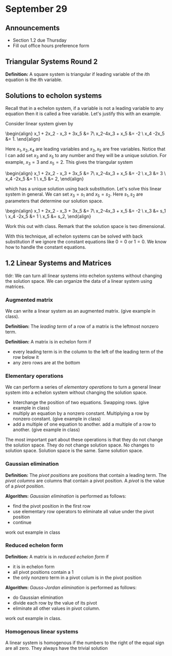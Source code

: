 # September 29

## Announcements

* Section 1.2 due Thursday
* Fill out office hours preference form

## Triangular Systems Round 2

**Definition:** A square system is triangular if leading variable of the $i$th
equation is the $i$th variable.

## Solutions to echolon systems

Recall that in a echelon system, if a variable is not a leading variable to any
equation then it is called a free variable. Let's justify this with an example.

Consider linear system given by

\begin{align}
x_1 + 2x_2 - x_3 + 3x_5 &= 7\\
x_2-4x_3 + x_5 &= -2 \\
x_4 -2x_5 &= 1.
\end{align}

Here $x_1, x_2, x_4$ are leading variables and $x_3, x_5$ are free variables.
Notice that I can add set $x_3$ and $x_5$ to any number and they will be a
unique solution. For example, $x_3=3$ and $x_5=2$. This gives the triangular system

\begin{align}
x_1 + 2x_2 - x_3 + 3x_5 &= 7\\
x_2-4x_3 + x_5 &= -2 \\
x_3 &= 3 \\
x_4 -2x_5 &= 1 \\
x_5 &= 2,
\end{align}

which has a unique solution using back substitution. Let's solve this linear
system in general. We can set $x_3=s_1$ and $x_5=s_2$. Here $s_1,s_2$ are
parameters that determine our solution space.

\begin{align}
x_1 + 2x_2 - x_3 + 3x_5 &= 7\\
x_2-4x_3 + x_5 &= -2 \\
x_3 &= s_1 \\
x_4 -2x_5 &= 1 \\
x_5 &= s_2,
\end{align}

Work this out with class. Remark that the solution space is two dimensional.

With this technique, all echelon systems can be solved with back substitution
if we ignore the constant equations like $0=0$ or $1=0$. We know how to handle
the constant equations.

## 1.2 Linear Systems and Matrices

tldr: We can turn all linear systems into echelon systems without changing the
solution space. We can organize the data of a linear system using matrices.

### Augmented matrix 

We can write a linear system as an augmented matrix. (give example in class).

**Definitiion:** The *leading term* of a row of a matrix is the leftmost nonzero
term.

**Definitiion:** A matrix is in echelon form if 
* every leading term is in the column to the left of the leading term of the
  row below it
* any zero rows are at the bottom

### Elementary operations

We can perform a series of *elementary operations* to turn a general linear system into a
echelon system without changing the solution space.

* Interchange the position of two equations. Swapping rows. (give example in class)
* multiply an equation by a nonzero constant. Multiplying a row by nonzero
  constant. (give example in class)
* add a multiple of one equation to another. add a multiple of a row to
  another. (give example in class)

The most important part about these operations is that they do not change the
solution space. They do not change solution space. No changes to solution
space. Solution space is the same. Same solution space.

### Gaussian elimination

**Definition:** The *pivot positions* are positions that contain a leading term.
The *pivot columns* are columns that contain a pivot position. A *pivot* is the
value of a *pivot position*.

**Algorithm:** *Gaussian elimination* is performed as follows:
* find the pivot position in the first row
* use elementary row operators to eliminate all value under the pivot position
* continue 

work out example in class

### Reduced echelon form

**Definition:** A matrix is in *reduced echelon form* if 
* it is in echelon form
* all pivot positions contain a 1
* the only nonzero term in a pivot colum is in the pivot position

**Algorithm:** *Gauss-Jordan elimination* is performed as follows:
* do Gaussian elimination
* divide each row by the value of its pivot
* eliminate all other values in pivot column.

work out example in class.

### Homogenous linear systems

A linear system is homogenous if the numbers to the right of the equal sign are
all zero. They always have the trivial solution
